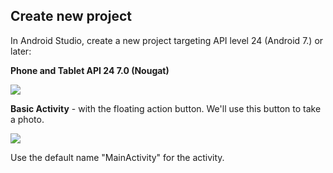 ﻿## Create new project

In Android Studio, create a new project targeting API level 24 (Android 7.) or later:

**Phone and Tablet API 24 7.0 (Nougat)**

![](https://codelabs.developers.google.com/codelabs/sceneform-intro/img/d00e07b5c23af09b.png)

**Basic Activity**  - with the floating action button. We'll use this button to take a photo.

![](https://codelabs.developers.google.com/codelabs/sceneform-intro/img/362ec2b1cecbd4c7.png)

Use the default name "MainActivity" for the activity.
